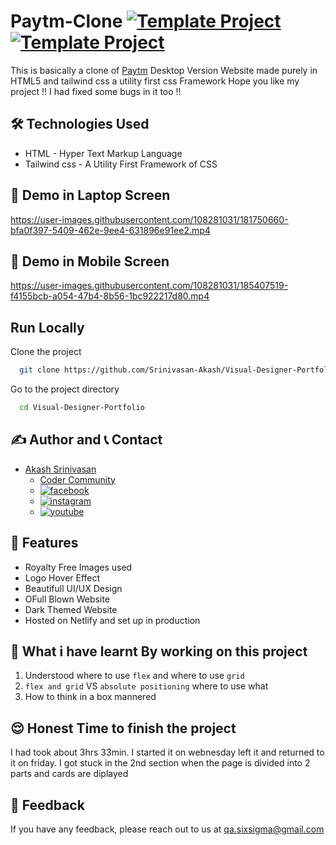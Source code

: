 # Paytm-Clone [![Template Project](https://img.shields.io/badge/Clone-Project-red)](http://www.gnu.org/licenses/agpl-3.0) [![Template Project](https://img.shields.io/badge/Technologies%20-HTML%2FTailwind-brightgreen)](http://www.gnu.org/licenses/agpl-3.0)

This is basically a clone of [Paytm](https://paytm.com/) Desktop Version Website made purely in HTML5 and tailwind css a utility first css Framework
Hope you like my project !! I had fixed some bugs in it too !!

## 🛠 Technologies Used
  - HTML - Hyper Text Markup Language
  - Tailwind css - A Utility First Framework of CSS

## 🚩 Demo in Laptop Screen
https://user-images.githubusercontent.com/108281031/181750660-bfa0f397-5409-462e-9ee4-631896e91ee2.mp4

## 🚩 Demo in Mobile Screen
https://user-images.githubusercontent.com/108281031/185407519-f4155bcb-a054-47b4-8b56-1bc922217d80.mp4


## Run Locally

Clone the project

```bash
  git clone https://github.com/Srinivasan-Akash/Visual-Designer-Portfolio.git
```

Go to the project directory

```bash
  cd Visual-Designer-Portfolio
```
## ✍️ Author and 📞 Contact
- [Akash Srinivasan](https://www.github.com/octokatherine)
    - [Coder Community](https://web.codercommunity.io/user/62d568cb998d86c8883a2766?tab=posts)
    - [![facebook](https://img.shields.io/badge/Facebook-0A66C2?style=for-the-badge&logo=facebook&logoColor=white)](https://www.facebook.com/profile.php?id=100083429257499)
    - [![instagram](https://img.shields.io/badge/Instagram-0A66C2?style=for-the-badge&logo=instagram&logoColor=white)](https://www.instagram.com/akash_prashanthi/)
    - [![youtube](https://img.shields.io/badge/YouTube-ff0000?style=for-the-badge&logo=youtube&logoColor=white)](https://www.youtube.com/channel/UCAv1QdzDgV6MjA60CRtfkIg)

## 📝 Features

- Royalty Free Images used
- Logo Hover Effect
- Beautifull UI/UX Design
- OFull Blown Website
- Dark Themed Website
- Hosted on Netlify and set up in production

## 🤔 What i have learnt By working on this project
1. Understood where to use `flex` and where to use `grid`
2. `flex and grid` VS `absolute positioning` where to use what
3. How to think in a box mannered

## 😌 Honest Time to finish the project

I had took about 3hrs 33min. I started it on webnesday left it and returned to it on friday. I got stuck in the 2nd section when the page is divided into 2 parts and cards are diplayed
## 👀 Feedback
If you have any feedback, please reach out to us at qa.sixsigma@gmail.com
